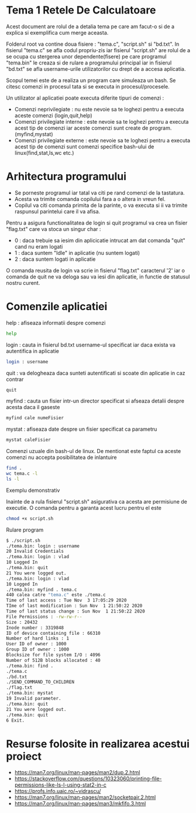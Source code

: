 # Tema 1 Retele De Calculatoare

Acest document are rolul de a detalia tema pe care am facut-o si de a explica si exemplifica cum merge aceasta.

Folderul root va contine doua fisiere : "tema.c", "script.sh" si "bd.txt". In fisierul "tema.c" se afla codul propriu-zis iar fisierul "script.sh" are rolul de a se ocupa cu stergerea unor dependente(fisere) pe care programul "tema.bin" le creaza si de rulare a programului principal iar in fisierul "bd.txt" se afla username-urile utilizatorilor cu drept de a accesa aplicatia.

Scopul temei este de a realiza un program care simuleaza un bash. Se citesc comenzi in procesul tata si se executa in procesul/procesele.

Un utilizator al aplicatiei poate executa diferite tipuri de comenzi :

- Comenzi neprivilegiate : nu este nevoie sa te loghezi pentru a executa aceste comenzi (login,quit,help)
- Comenzi privilegiate interne : este nevoie sa te loghezi pentru a executa acest tip de comenzi iar aceste comenzi sunt create de program.(myfind,mystat)
- Comenzi privilegiate externe : este nevoie sa te loghezi pentru a executa acest tip de comenzi sunt comenzi specifice bash-ului de linux(find,stat,ls,wc etc.)

# Arhitectura programului

- Se porneste programul iar tatal va citi pe rand comenzi de la tastatura.
- Acesta va trimite comanda copilului fara a o altera in vreun fel.
- Copilul va citi comanda primita de la parinte, o va executa si ii va trimite raspunsul parintelui care il va afisa.

Pentru a asigura functionalitatea de login si quit programul va crea un fisier "flag.txt" care va stoca un singur char :

- 0 : daca trebuie sa iesim din aplicicatie intrucat am dat comanda "quit" cand nu eram logati
- 1 : daca suntem "Idle" in aplicatie (nu suntem logati)
- 2 : daca suntem logati in aplicatie

O comanda reusita de login va scrie in fisierul "flag.txt" caracterul '2' iar o comanda de quit ne va deloga sau va iesi din aplicatie, in functie de statusul nostru curent.

# Comenzile aplicatiei

help : afiseaza informatii despre comenzi

```sh
help
```

login : cauta in fisierul bd.txt username-ul specificat iar daca exista va autentifica in aplicatie

```sh
login : username
```

quit : va delogheaza daca sunteti autentificati si scoate din aplicatie in caz contrar

```sh
quit
```

myfind : cauta un fisier intr-un director specificat si afseaza detalii despre acesta daca il gaseste

```sh
myfind cale numeFisier
```

mystat : afiseaza date despre un fisier specificat ca parametru

```sh
mystat caleFisier
```

Comenzi uzuale din bash-ul de linux. De mentionat este faptul ca aceste comenzi nu accepta posibilitatea de inlantuire

```sh
find .
wc tema.c -l
ls -l
```

Exemplu demonstrativ

Inainte de a rula fisierul "script.sh" asigurativa ca acesta are permisiune de executie. O comanda pentru a garanta acest lucru pentru el este

```sh
chmod +x script.sh
```

Rulare program

```sh
$ ./script.sh
./tema.bin: login : username
20 Invalid Credentials
./tema.bin: login : vlad
10 Logged In
./tema.bin: quit
21 You were logged out.
./tema.bin: login : vlad
10 Logged In
./tema.bin: myfind . tema.c
440 calea catre "tema.c" este ./tema.c
Time of last access : Tue Nov  3 17:05:29 2020
TIme of last modification : Sun Nov  1 21:50:22 2020
Time of last status change : Sun Nov  1 21:50:22 2020
File Permissions : -rw-rw-r--
Size : 20432
Inode number : 3319848
ID of device containing file : 66310
Number of hard links : 1
User ID of owner : 1000
Group ID of owner : 1000
Blocksize for file system I/O : 4096
Number of 512B blocks allocated : 40
./tema.bin: find .
./tema.c
./bd.txt
./SEND_COMMAND_TO_CHILDREN
./flag.txt
./tema.bin: mystat
19 Invalid parameter.
./tema.bin: quit
21 You were logged out.
./tema.bin: quit
6 Exit.
```

# Resurse folosite in realizarea acestui proiect

- https://man7.org/linux/man-pages/man2/dup.2.html
- https://stackoverflow.com/questions/10323060/printing-file-permissions-like-ls-l-using-stat2-in-c
- https://profs.info.uaic.ro/~vidrascu/
- https://man7.org/linux/man-pages/man2/socketpair.2.html
- https://man7.org/linux/man-pages/man3/mkfifo.3.html
